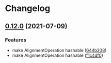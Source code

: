 # Changelog

## [0.12.0](https://www.github.com/rust-bio/rust-bio-types/compare/v0.11.0...v0.12.0) (2021-07-09)


### Features

* make AlignmentOperation hashable ([644b208](https://www.github.com/rust-bio/rust-bio-types/commit/644b2083e1fc037ce99ad926eba332cf29ae7fff))
* make AlignmentOperation hashable ([f1c4df0](https://www.github.com/rust-bio/rust-bio-types/commit/f1c4df09f0247ef76235f5ed6c17156535586b47))
